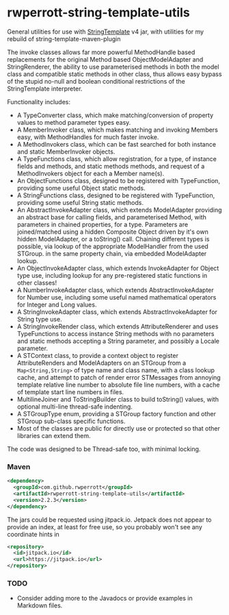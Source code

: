 # rwperrott-string-template-utils
General utilities for use with [StringTemplate](http://www.stringtemplate.org/) v4 jar, with utilities for my rebuild of string-template-maven-plugin

The invoke classes allows far more powerful MethodHandle based replacements for the original Method based
ObjectModelAdapter and StringRenderer, the ability to use parameterised methods in both the model class and compatible
static methods in other class, thus allows easy bypass of the stupid no-null and boolean conditional restrictions of
the StringTemplate interpreter.

Functionality includes:
- A TypeConverter class, which make matching/conversion of property values to method parameter types easy.
- A MemberInvoker class, which makes matching and invoking Members easy, with MethodHandles for much faster invoke.
- A MethodInvokers class, which can be fast searched for both instance and static MemberInvoker objects.
- A TypeFunctions class, which allow registration, for a type, of instance fields and methods, and static methods
  methods, and request of a MethodInvokers object for each a Member name(s).
- An ObjectFunctions class, designed to be registered with TypeFunction, providing some useful Object static methods.
- A StringFunctions class, designed to be registered with TypeFunction, providing some useful String static methods.
- An AbstractInvokeAdapter class, which extends ModelAdapter providing an abstract base for calling fields,
  and parameterised Method, with parameters in chained properties, for a type.  Parameters are joined/matched using a
  hidden Composite Object driven by it's own hidden ModelAdapter, or a toString() call.  Chaining different types is
  possible, via lookup of the appropriate ModelHandler from the used STGroup.
  in the same property chain, via embedded ModelAdapter lookup.
- An ObjectInvokeAdapter class, which extends InvokeAdapter for Object type use, including lookup for any
  pre-registered static functions in other classes!
- A NumberInvokeAdapter class, which extends AbstractInvokeAdapter for Number use, including some useful
  named mathematical operators for Integer and Long values.
- A StringInvokeAdapter class, which extends AbstractInvokeAdapter for String type use.
- A StringInvokeRender class, which extends AttributeRenderer and uses TypeFunctions to access instance String methods
  with no parameters and static methods accepting a String parameter, and possibly a Locale parameter.
- A STContext class, to provide a context object to register AttributeRenders and ModelAdapters
  on an STGroup from a `Map<String,String>` of type name and class name, with a class lookup cache, 
  and attempt to patch of render error STMessages from annoying template relative line number to absolute
  file line numbers, with a cache of template start line numbers in files.
- MultilineJoiner and ToStringBuilder class to build toString() values, with optional multi-line thread-safe indenting.
- A STGroupType enum, providing a STGroup factory function and other STGroup sub-class specific functions. 
- Most of the classes are public for directly use or protected so that other libraries can extend them.

The code was designed to be Thread-safe too, with minimal locking.

### Maven
```xml
<dependency>
  <groupId>com.github.rwperrott</groupId>
  <artifactId>rwperrott-string-template-utils</artifactId>
  <version>2.2.3</version>
</dependency>
```

The jars could be requested using jitpack.io.
Jetpack does not appear to provide an index, at least for free use, so you probably won't see any coordinate hints in
```xml
<repository>
  <id>jitpack.io</id>
  <url>https://jitpack.io</url>
</repository>
```


### TODO
- Consider adding more to the Javadocs or provide examples in Markdown files.
